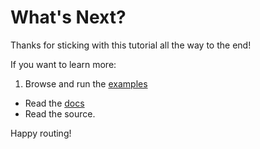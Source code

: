 # What's Next?

Thanks for sticking with this tutorial all the way to the end!

If you want to learn more:

1. Browse and run the [examples](https://github.com/ReactTraining/react-router/tree/master/examples)
- Read the [docs](https://github.com/ReactTraining/react-router/tree/master/docs)
- Read the source.

Happy routing!

